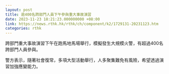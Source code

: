 ```yaml
---
layout: post
title: 逾400名跨部門人員下午參與重大事故演習
date: 2023-11-23 18:21:23.000000000 +08:00
link: https://news.rthk.hk/rthk/ch/component/k2/1729131-20231123.htm
categories: rthk
---
```


跨部門重大事故演習下午在跑馬地馬場舉行，模擬發生大規模火警，有超過400名跨部門人員參與。

警方表示，隨著社會復常，多項大型活動舉行，人多聚集難免有風險，希望透過演習加強應變能力。
